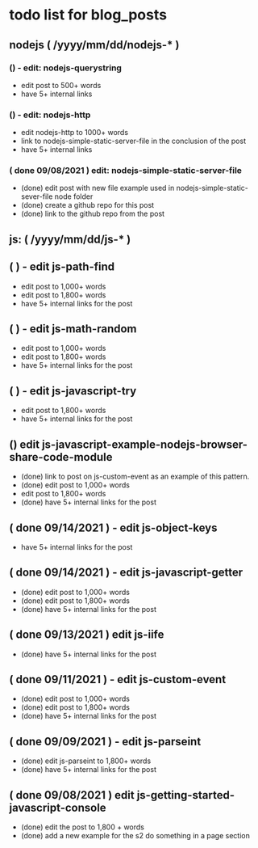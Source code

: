 # todo list for blog_posts

<!--###### ########## ########## #######-->
## nodejs ( /yyyy/mm/dd/nodejs-* )
<!--###### ########## ########## #######-->

### () - edit: nodejs-querystring
* edit post to 500+ words
* have 5+ internal links

### () - edit: nodejs-http
* edit nodejs-http to 1000+ words
* link to nodejs-simple-static-server-file in the conclusion of the post
* have 5+ internal links

### ( done 09/08/2021 ) edit: nodejs-simple-static-server-file
* (done) edit post with new file example used in nodejs-simple-static-sever-file node folder
* (done) create a github repo for this post
* (done) link to the github repo from the post

<!--###### ########## ########## #######-->
## js: ( /yyyy/mm/dd/js-* )
<!--###### ########## ########## #######-->

## ( ) - edit js-path-find
* edit post to 1,000+ words
* edit post to 1,800+ words
* have 5+ internal links for the post

## ( ) - edit js-math-random
* edit post to 1,000+ words
* edit post to 1,800+ words
* have 5+ internal links for the post

## ( ) - edit js-javascript-try
* edit post to 1,800+ words
* have 5+ internal links for the post

## () edit js-javascript-example-nodejs-browser-share-code-module
* (done) link to post on js-custom-event as an example of this pattern.
* (done) edit post to 1,000+ words
* edit post to 1,800+ words
* (done) have 5+ internal links for the post

## ( done 09/14/2021 ) - edit js-object-keys
* have 5+ internal links for the post

## ( done 09/14/2021 ) - edit js-javascript-getter
* (done) edit post to 1,000+ words
* (done) edit post to 1,800+ words
* (done) have 5+ internal links for the post

## ( done 09/13/2021 ) edit js-iife
* (done) have 5+ internal links for the post

## ( done 09/11/2021 ) - edit js-custom-event
* (done) edit post to 1,000+ words
* (done) edit post to 1,800+ words
* (done) have 5+ internal links for the post

## ( done 09/09/2021 ) - edit js-parseint
* (done) edit js-parseint to 1,800+ words
* (done) have 5+ internal links for the post

## ( done 09/08/2021 ) edit js-getting-started-javascript-console
* (done) edit the post to 1,800 + words
* (done) add a new example for the s2 do something in a page section